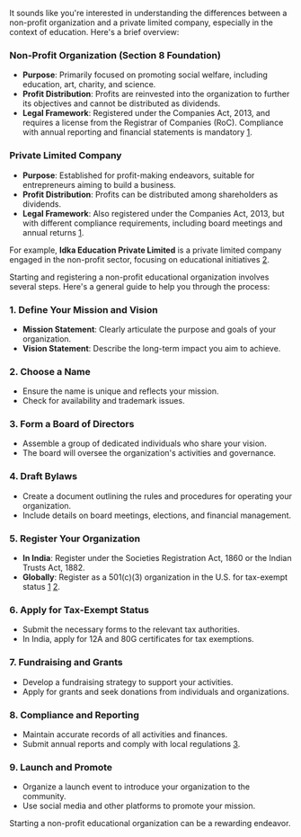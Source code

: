 It sounds like you're interested in understanding the differences between a non-profit organization and a private limited company, especially in the context of education. Here's a brief overview:

### Non-Profit Organization (Section 8 Foundation)

- **Purpose**: Primarily focused on promoting social welfare, including education, art, charity, and science.
- **Profit Distribution**: Profits are reinvested into the organization to further its objectives and cannot be distributed as dividends.
- **Legal Framework**: Registered under the Companies Act, 2013, and requires a license from the Registrar of Companies (RoC). Compliance with annual reporting and financial statements is mandatory [1](https://econsultancyindia.com/blog/2024/08/27/section-8-foundation-vs-private-limited-company/).

### Private Limited Company

- **Purpose**: Established for profit-making endeavors, suitable for entrepreneurs aiming to build a business.
- **Profit Distribution**: Profits can be distributed among shareholders as dividends.
- **Legal Framework**: Also registered under the Companies Act, 2013, but with different compliance requirements, including board meetings and annual returns [1](https://econsultancyindia.com/blog/2024/08/27/section-8-foundation-vs-private-limited-company/).

For example, **Idka Education Private Limited** is a private limited company engaged in the non-profit sector, focusing on educational initiatives [2](https://www.thecompanycheck.com/company/idka-education-private-limited/U85307UT2023PTC015409).

Starting and registering a non-profit educational organization involves several steps. Here's a general guide to help you through the process:

### **1. Define Your Mission and Vision**

- **Mission Statement**: Clearly articulate the purpose and goals of your organization.
- **Vision Statement**: Describe the long-term impact you aim to achieve.

### **2. Choose a Name**

- Ensure the name is unique and reflects your mission.
- Check for availability and trademark issues.

### **3. Form a Board of Directors**

- Assemble a group of dedicated individuals who share your vision.
- The board will oversee the organization's activities and governance.

### **4. Draft Bylaws**

- Create a document outlining the rules and procedures for operating your organization.
- Include details on board meetings, elections, and financial management.

### **5. Register Your Organization**

- **In India**: Register under the Societies Registration Act, 1860 or the Indian Trusts Act, 1882.
- **Globally**: Register as a 501(c)(3) organization in the U.S. for tax-exempt status [1](https://nonprofitpoint.com/start-a-nonprofit-educational-organization/) [2](https://www.forbes.com/advisor/business/how-to-start-a-nonprofit/).

### **6. Apply for Tax-Exempt Status**

- Submit the necessary forms to the relevant tax authorities.
- In India, apply for 12A and 80G certificates for tax exemptions.

### **7. Fundraising and Grants**

- Develop a fundraising strategy to support your activities.
- Apply for grants and seek donations from individuals and organizations.

### **8. Compliance and Reporting**

- Maintain accurate records of all activities and finances.
- Submit annual reports and comply with local regulations [3](https://www.uschamber.com/co/start/strategy/nonprofit-registration-guide).

### **9. Launch and Promote**

- Organize a launch event to introduce your organization to the community.
- Use social media and other platforms to promote your mission.

Starting a non-profit educational organization can be a rewarding endeavor.
